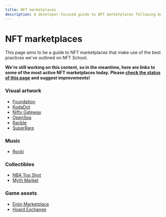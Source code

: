 ```yaml
---
title: NFT marketplaces
description: A developer-focused guide to NFT marketplaces following best practices.
---
```

 # NFT marketplaces

 This page aims to be a guide to NFT marketplaces that make use of the best practices we've outlined on NFT School.

**We're still working on this content, so in the meantime, here are links to some of the most active NFT marketplaces today. Please [check the status of this page](https://github.com/protocol/nft-website/issues/45) and suggest improvements!**

### Visual artwork

- [Foundation](https://foundation.app/)
- [KodaDot](https://nft.kodadot.xyz/)
- [Nifty Gateway](https://niftygateway.com/)
- [OpenSea](https://opensea.io/)
- [Rarible](https://rarible.com/)
- [SuperRare](https://superrare.co/)

### Music

- [Rocki](https://www.rocki.app/)

### Collectibles

- [NBA Top Shot](https://nbatopshot.com/)
- [Myth Market](https://myth.market/)

### Game assets

- [Enjin Marketplace](https://enjin.io/software/marketplace)
- [Hoard Exchange](https://hoard.exchange/)